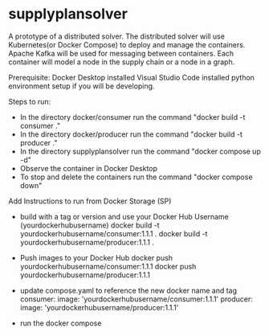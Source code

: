 # supplyplansolver
A prototype of a distributed solver.
The distributed solver will use Kubernetes(or Docker Compose) to deploy and manage the containers.
Apache Kafka will be used for messaging between containers.
Each container will model a node in the supply chain or a node in a graph.


Prerequisite:
Docker Desktop installed
Visual Studio Code installed
python environment setup if you will be developing.


Steps to run:

* In the directory docker/consumer run the command "docker build -t consumer ."
* In the directory docker/producer run the command "docker build -t producer ."
* In the directory supplyplansolver run the command "docker compose up -d"
* Observe the container in Docker Desktop
* To stop and delete the containers run the command "docker compose down"


Add Instructions to run from Docker Storage (SP)
* build with a tag or version and use your Docker Hub Username (yourdockerhubusername)
docker build -t yourdockerhubusername/consumer:1.1.1 .
docker build -t yourdockerhubusername/producer:1.1.1 .

* Push images to your Docker Hub
docker push yourdockerhubusername/consumer:1.1.1
docker push yourdockerhubusername/producer:1.1.1

* update compose.yaml to reference the new docker name and tag
consumer:
    image: 'yourdockerhubusername/consumer:1.1.1'
 producer:
    image: 'yourdockerhubusername/producer:1.1.1'

* run the docker compose







